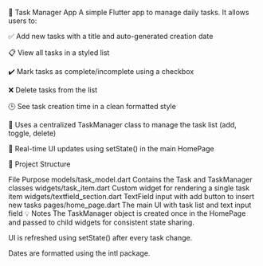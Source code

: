📝 Task Manager App
A simple Flutter app to manage daily tasks. It allows users to:

✅ Add new tasks with a title and auto-generated creation date

📋 View all tasks in a styled list

✔️ Mark tasks as complete/incomplete using a checkbox

❌ Delete tasks from the list

🕒 See task creation time in a clean formatted style

🧠 Uses a centralized TaskManager class to manage the task list (add, toggle, delete)

🔁 Real-time UI updates using setState() in the main HomePage

🧩 Project Structure

File	Purpose
models/task_model.dart	Contains the Task and TaskManager classes
widgets/task_item.dart	Custom widget for rendering a single task item
widgets/textfield_section.dart	TextField input with add button to insert new tasks
pages/home_page.dart	The main UI with task list and text input field
💡 Notes
The TaskManager object is created once in the HomePage and passed to child widgets for consistent state sharing.

UI is refreshed using setState() after every task change.

Dates are formatted using the intl package.

